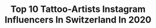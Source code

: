---
title: Top 10 Tattoo-Artists Instagram Influencers In Switzerland In 2020
description: >-
  Find top tattoo-artists Instagram influencers in Switzerland in 2020. Most popular hashtags: #artist #friends #tattooed #tattooartist.
platform: Instagram
profiles:
  - username: "rynarya"
    fullname: >-
      R Y N A
    location: "Switzerland"
    followers: 46295
    engagement: 1672
    commentsToLikes: 0.010519
    id: ck9wecv48jqgu0j78dxih5un3
    verified: false
    hashtags: "#lettering, #giveaway, #contest, #concours"
  - username: "miss.lava.tattoo"
    fullname: >-
      Lava
    location: "Switzerland"
    followers: 8745
    engagement: 491
    commentsToLikes: 0.025230
    id: ck6tz2lgs79cy0j71rnzt66qv
    verified: false
    hashtags: "#instagoodday, #littledoll, #followmee, #tiger"
  - username: "sashakiseleva"
    fullname: >-
      Sasha Kiseleva
    location: "Switzerland"
    followers: 44371
    engagement: 177
    commentsToLikes: 0.013224
    id: ckaothej9vxhc0i78vp7t8xwu
    verified: false
    hashtags: "#arts, #waterblog, #tinyhouse, #cabin"
  - username: "lostswissmiss"
    fullname: >-
      Sarah Hernandez
    location: "Switzerland"
    followers: 68951
    engagement: 136
    commentsToLikes: 0.006231
    id: ck0u8a3f76xta0i19wpoyqzk4
    verified: false
    hashtags: "#swisstattooers, #ladytattooers, #blackwork"
  - username: "audeladureeltattoobysandry"
    fullname: >-
      Sandry Riffard
    location: "Switzerland"
    followers: 206928
    engagement: 357
    commentsToLikes: 0.014111
    id: ck5q2x52bi7k50i111e5djj4g
    verified: false
    hashtags: "#planet, #rose, #winniethepooh, #covid"
  - username: "anaquintana_tattoo"
    fullname: >-
      Ana Quintana
    location: "Switzerland"
    followers: 24907
    engagement: 684
    commentsToLikes: 0.027302
    id: ck5hlsdlekrt20i11tg5vicv7
    verified: false
    hashtags: "#proyectoobnoxia, #tattooartist, #girltattoo, #madrid"
  - username: "mathiasthalmann"
    fullname: >-
      MATHIAS
    location: "Switzerland"
    followers: 14954
    engagement: 522
    commentsToLikes: 0.044731
    id: ck0u9h0vv9sy70i19e1i66jpy
    verified: false
    hashtags: "#switzerland, #gift, #traveladdict, #feelblessed"
  - username: "sionmaville"
    fullname: >-
      Sion | Valais | Suisse
    location: "Switzerland"
    followers: 12265
    engagement: 661
    commentsToLikes: 0.554396
    id: ck5bw5cg6l10b0i11qux53g5v
    verified: false
    hashtags: "#swisswinevalais, #selflove, #silo, #swisswine"
  - username: "donnazed"
    fullname: >-
      D O N N A       Z E D
    location: "Switzerland"
    followers: 3216
    engagement: 1450
    commentsToLikes: 0.084367
    id: ck9h9ptl49h3q0j78a3mvtl2t
    verified: false
    hashtags: "#bronzemakeup, #swiss, #thailand, #alternative"
  - username: "remoschmidofficial"
    fullname: >-
      Remo Schmid
    location: "Switzerland"
    followers: 10437
    engagement: 485
    commentsToLikes: 0.068353
    id: ck13cum9e28qt0i193xh5lmc5
    verified: false
    hashtags: "#juliendebourg, #soccerskills, #event, #stolz"
---